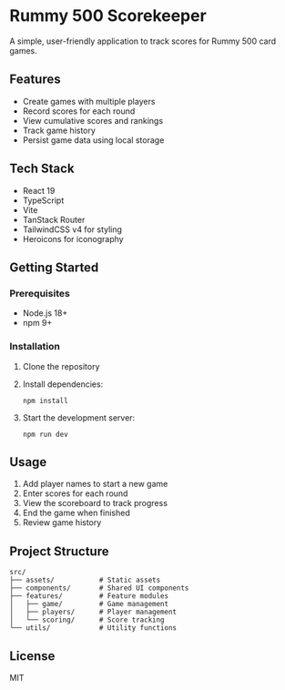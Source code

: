 # Rummy 500 Scorekeeper

A simple, user-friendly application to track scores for Rummy 500 card games.

## Features

- Create games with multiple players
- Record scores for each round
- View cumulative scores and rankings
- Track game history
- Persist game data using local storage

## Tech Stack

- React 19
- TypeScript
- Vite
- TanStack Router
- TailwindCSS v4 for styling
- Heroicons for iconography

## Getting Started

### Prerequisites

- Node.js 18+
- npm 9+

### Installation

1. Clone the repository
2. Install dependencies:

   ```
   npm install
   ```

3. Start the development server:

   ```
   npm run dev
   ```

## Usage

1. Add player names to start a new game
2. Enter scores for each round
3. View the scoreboard to track progress
4. End the game when finished
5. Review game history

## Project Structure

```
src/
├── assets/           # Static assets
├── components/       # Shared UI components
├── features/         # Feature modules
│   ├── game/         # Game management
│   ├── players/      # Player management
│   └── scoring/      # Score tracking
└── utils/            # Utility functions
```

## License

MIT
